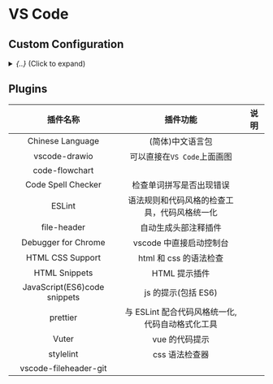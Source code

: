# VS Code

## Custom Configuration

<details>
<summary><em>{..}</em> (Click to expand)</summary>

```json
{
  "editor.fontSize": 20,
  "editor.fontFamily": "simsun Consolas, 'Courier New', monospace",
  "editor.wordWrap": "bounded",
  "html.format.wrapLineLength": 7000,
  "editor.wordWrapColumn": 8000,
  // 对属性进行换行。
  "html.format.wrapAttributes": "aligned-multiple",
  "html.format.enable": true,
  "html.format.indentHandlebars": true,
  // 保存时设置文件的格式。格式化程序必须可用，不能自动保存文件，并且不能关闭编辑器。
  "editor.formatOnSave": true,
  "editor.formatOnType": true,
  "files.autoSave": "off",
  "files.autoSaveDelay": 3000,
  "typescript.npm": null,
  "terminal.integrated.cursorBlinking": true,
  "editor.snippetSuggestions": "inline",
  // 配置语言的文件关联(如: "*.extension": "html")。这些关联的优先级高于已安装语言的默认关联。
  "files.associations": {
    "*.vue": "vue",
    "*.wxss": "css",
    "*.wxml": "wxml",
    "*.ejs": "ejs",
    "*.cjson": "jsonc",
    "*.wxs": "javascript"
  },
  // 为指定的语法定义配置文件或使用带有特定规则的配置文件。
  "emmet.syntaxProfiles": {
    "vue-html": "html",
    "vue": "html",
    "JavaScript React": "jsx"
  },
  "vetur.validation.template": true,
  //
  "window.zoomLevel": 0,
  "extensions.ignoreRecommendations": true,
  // "eslint.options": {
  //     "plugins": [
  //         "html"
  //     ]
  // },
  // "eslint.validate": [
  //     "javascript",
  //     "javascriptreact",
  //     "html",
  //     "vue"
  // ],
  "prettier.semi": false,
  "prettier.singleQuote": true,
  // "eslint.autoFixOnSave": true,
  "vetur.format.defaultFormatter.html": "prettier",
  "vetur.format.defaultFormatterOptions": {
    "js-beautify-html": {
      "wrap_attributes": "auto", // [auto|force|force-aligned|force-expand-multiline] ["auto"]
      "singleQuote": true
    },
    "prettyhtml": {
      "printWidth": 100000,
      "singleQuote": true,
      "wrapAttributes": false,
      "sortAttributes": false
    },
    "prettier": {
      "semi": true,
      "singleQuote": true
    }
  },
  "workbench.iconTheme": "vscode-icons",
  // 启用后，按下 TAB 键，将展开 Emmet 缩写。
  "emmet.triggerExpansionOnTab": true,
  // 一个制表符等于的空格数。该设置在 "editor.detectIndentation" 启用时根据文件内容可能会被覆盖。
  "editor.detectIndentation": true,
  "editor.tabSize": 2,
  "emmet.showAbbreviationSuggestions": true,
  "emmet.showExpandedAbbreviation": "always",
  "emmet.includeLanguages": {
    "vue-html": "html",
    "vue": "html",
    "javascript": "javascriptreact",
    "blade": "html",
    "wxml": "html"
  },
  // 启用后，将在保存文件时剪裁尾随空格。
  "files.trimTrailingWhitespace": true,
  "material-icon-theme.showUpdateMessage": false,
  "python.formatting.provider": "yapf",
  "todohighlight.include": [
    "**/*.js",
    "**/*.jsx",
    "**/*.ts",
    "**/*.tsx",
    "**/*.html",
    "**/*.php",
    "**/*.css",
    "**/*.scss",
    "**/*.vue" // 添加vue文件的TODO
  ],
  "workbench.startupEditor": "welcomePage",
  "window.menuBarVisibility": "default",
  "workbench.activityBar.visible": true,
  "[wxml]": {},
  "javascript.implicitProjectConfig.experimentalDecorators": true,
  // koroFileHeader settings
  // ctrl+alt+i
  "fileheader.customMade": {
    "Author": "wzheng(hb_wangzheng@163.com)",
    "Github": "https://github.com/wayley",
    "Company": "Fih-ACKN",
    "Date": "Do not edit",
    "LastEditors": "wzheng(hb_wangzheng@163.com)",
    "LastEditTime": "Do not edit",
    "Description": ""
  },
  // "fileheader.cursorMode": {},
  // `Document this` settings
  // ctrl+alt+d
  "docthis.authorName": "wzheng",
  "docthis.includeDateTag": true,
  "docthis.includeAuthorTag": true,
  "docthis.includeDescriptionTag": true,
  "sync.gist": "29c221bdf6df1c03c0a35d9d1ccd7a12",
  // Automatically compile SASS/SCSS file after saving
  "easysass.compileAfterSave": false,
  // 控制是否在搜索中跟踪符号链接。
  "search.followSymlinks": false,
  "javascript.preferences.quoteStyle": "single",
  "eslint.validate": [],
  // 定义函数参数括号前的空格处理方式。
  "javascript.format.insertSpaceBeforeFunctionParenthesis": true,
  "minapp-vscode.disableAutoConfig": true,
  "terminal.integrated.shell.windows": "C:\\Program Files\\Git\\bin\\bash.exe",
  "[javascript]": {
    "editor.defaultFormatter": "esbenp.prettier-vscode"
  },
  "[python]": {},
  "[html]": {
    "editor.defaultFormatter": "vscode.html-language-features"
  },
  "[css]": {
    "editor.defaultFormatter": "esbenp.prettier-vscode"
  },
  "[vue]": {
    "editor.defaultFormatter": "esbenp.prettier-vscode"
  },
  "editor.codeActionsOnSave": {
    "source.fixAll.eslint": true
  },
  "[json]": {
    "editor.defaultFormatter": "vscode.json-language-features"
  },
  "typescript.updateImportsOnFileMove.enabled": "always",
  "typescript.preferences.quoteStyle": "single"
}
```

</details>

## Plugins

<!-- Chinese (Simplified) (简体中文) Language Pack for Visual Studio Code -->

|           插件名称           |                    插件功能                     | 说明 |
| :--------------------------: | :---------------------------------------------: | :--: |
|       Chinese Language       |                (简体)中文语言包                 |      |
|        vscode-drawio         |           可以直接在`VS Code`上面画图           |      |
|        code-flowchart        |                                                 |      |
|      Code Spell Checker      |            检查单词拼写是否出现错误             |      |
|            ESLint            |  语法规则和代码风格的检查工具，代码风格统一化   |      |
|         file-header          |              自动生成头部注释插件               |      |
|     Debugger for Chrome      |             vscode 中直接启动控制台             |      |
|       HTML CSS Support       |             html 和 css 的语法检查              |      |
|        HTML Snippets         |                  HTML 提示插件                  |      |
| JavaScript(ES6)code snippets |               js 的提示(包括 ES6)               |      |
|           prettier           | 与 ESLint 配合代码风格统一化,代码自动格式化工具 |      |
|            Vuter             |                 vue 的代码提示                  |      |
|          stylelint           |                 css 语法检查器                  |      |
|    vscode-fileheader-git     |                                                 |      |
